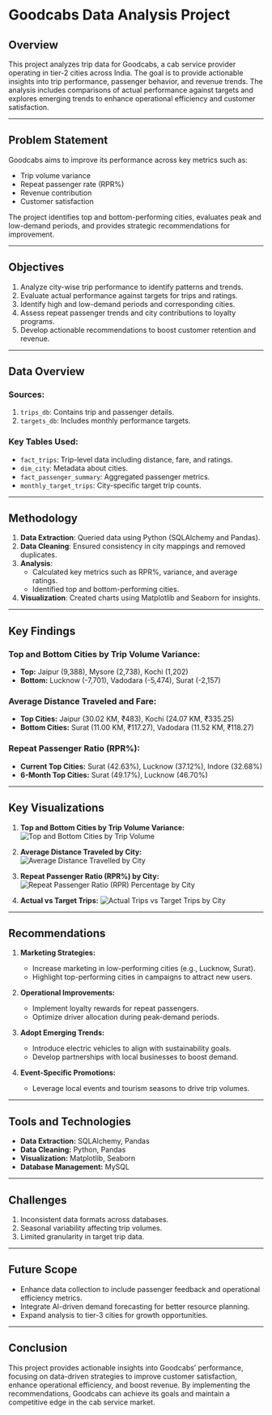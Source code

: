 # Goodcabs Data Analysis Project

## **Overview**
This project analyzes trip data for Goodcabs, a cab service provider operating in tier-2 cities across India. The goal is to provide actionable insights into trip performance, passenger behavior, and revenue trends. The analysis includes comparisons of actual performance against targets and explores emerging trends to enhance operational efficiency and customer satisfaction.

---

## **Problem Statement**
Goodcabs aims to improve its performance across key metrics such as:
- Trip volume variance
- Repeat passenger rate (RPR%)
- Revenue contribution
- Customer satisfaction

The project identifies top and bottom-performing cities, evaluates peak and low-demand periods, and provides strategic recommendations for improvement.

---

## **Objectives**
1. Analyze city-wise trip performance to identify patterns and trends.
2. Evaluate actual performance against targets for trips and ratings.
3. Identify high and low-demand periods and corresponding cities.
4. Assess repeat passenger trends and city contributions to loyalty programs.
5. Develop actionable recommendations to boost customer retention and revenue.

---

## **Data Overview**
### **Sources:**
1. `trips_db`: Contains trip and passenger details.
2. `targets_db`: Includes monthly performance targets.

### **Key Tables Used:**
- `fact_trips`: Trip-level data including distance, fare, and ratings.
- `dim_city`: Metadata about cities.
- `fact_passenger_summary`: Aggregated passenger metrics.
- `monthly_target_trips`: City-specific target trip counts.

---

## **Methodology**
1. **Data Extraction**: Queried data using Python (SQLAlchemy and Pandas).
2. **Data Cleaning**: Ensured consistency in city mappings and removed duplicates.
3. **Analysis**:
   - Calculated key metrics such as RPR%, variance, and average ratings.
   - Identified top and bottom-performing cities.
4. **Visualization**: Created charts using Matplotlib and Seaborn for insights.

---

## **Key Findings**
### **Top and Bottom Cities by Trip Volume Variance:**
- **Top:** Jaipur (9,388), Mysore (2,738), Kochi (1,202)
- **Bottom:** Lucknow (-7,701), Vadodara (-5,474), Surat (-2,157)

### **Average Distance Traveled and Fare:**
- **Top Cities:** Jaipur (30.02 KM, ₹483), Kochi (24.07 KM, ₹335.25)
- **Bottom Cities:** Surat (11.00 KM, ₹117.27), Vadodara (11.52 KM, ₹118.27)

### **Repeat Passenger Ratio (RPR%):**
- **Current Top Cities:** Surat (42.63%), Lucknow (37.12%), Indore (32.68%)
- **6-Month Top Cities:** Surat (49.17%), Lucknow (46.70%)

---

## **Key Visualizations**
1. **Top and Bottom Cities by Trip Volume Variance:**
 ![Top and Bottom Cities by Trip Volume](https://github.com/user-attachments/assets/7c662196-07fc-4ac8-80fd-0c81312fd466)


2. **Average Distance Traveled by City:**
 ![Average Distance Travelled by City](https://github.com/user-attachments/assets/4e21dd34-8cac-4db8-a8d9-041dd6620fed)



3. **Repeat Passenger Ratio (RPR%) by City:**
   ![Repeat Passenger Ratio (RPR) Percentage by City](https://github.com/user-attachments/assets/2775d8da-c72c-4133-9e4b-4bfef2e628b9)


4. **Actual vs Target Trips:**
   ![Actual Trips vs Target Trips by City](https://github.com/user-attachments/assets/eae0d819-388b-4673-b9b1-1abdcf2420a8)

---

## **Recommendations**
1. **Marketing Strategies:**
   - Increase marketing in low-performing cities (e.g., Lucknow, Surat).
   - Highlight top-performing cities in campaigns to attract new users.

2. **Operational Improvements:**
   - Implement loyalty rewards for repeat passengers.
   - Optimize driver allocation during peak-demand periods.

3. **Adopt Emerging Trends:**
   - Introduce electric vehicles to align with sustainability goals.
   - Develop partnerships with local businesses to boost demand.

4. **Event-Specific Promotions:**
   - Leverage local events and tourism seasons to drive trip volumes.

---

## **Tools and Technologies**
- **Data Extraction:** SQLAlchemy, Pandas
- **Data Cleaning:** Python, Pandas
- **Visualization:** Matplotlib, Seaborn
- **Database Management:** MySQL

---

## **Challenges**
1. Inconsistent data formats across databases.
2. Seasonal variability affecting trip volumes.
3. Limited granularity in target trip data.

---

## **Future Scope**
- Enhance data collection to include passenger feedback and operational efficiency metrics.
- Integrate AI-driven demand forecasting for better resource planning.
- Expand analysis to tier-3 cities for growth opportunities.

---

## **Conclusion**
This project provides actionable insights into Goodcabs’ performance, focusing on data-driven strategies to improve customer satisfaction, enhance operational efficiency, and boost revenue. By implementing the recommendations, Goodcabs can achieve its goals and maintain a competitive edge in the cab service market.


